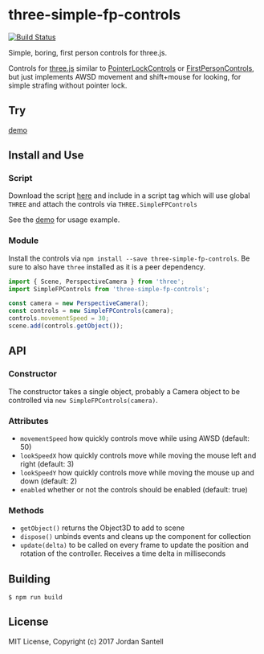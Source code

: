 # three-simple-fp-controls

[![Build Status](http://img.shields.io/npm/v/three-simple-fp-controls.svg?style=flat-square)](https://www.npmjs.org/package/three-simple-fp-controls)

Simple, boring, first person controls for three.js.

Controls for [three.js] similar to [PointerLockControls] or [FirstPersonControls], but just implements AWSD movement and shift+mouse for looking, for simple strafing without pointer lock.

## Try

[demo](https://jsantell.github.io/three-simple-fp-controls)

## Install and Use

### Script

Download the script [here](https://raw.githubusercontent.com/jsantell/three-simple-fp-controls/master/dist/three-simple-fp-controls.js) and include in a script tag which will use global `THREE` and attach the controls via `THREE.SimpleFPControls`

See the [demo](index.html) for usage example.

### Module

Install the controls via `npm install --save three-simple-fp-controls`. Be sure to also have `three` installed as it is a peer dependency.

```js
import { Scene, PerspectiveCamera } from 'three';
import SimpleFPControls from 'three-simple-fp-controls';

const camera = new PerspectiveCamera();
const controls = new SimpleFPControls(camera);
controls.movementSpeed = 30;
scene.add(controls.getObject());
```

## API

### Constructor

The constructor takes a single object, probably a Camera object to be controlled via `new SimpleFPControls(camera)`.

### Attributes

* `movementSpeed` how quickly controls move while using AWSD (default: 50)
* `lookSpeedX` how quickly controls move while moving the mouse left and right (default: 3)
* `lookSpeedY` how quickly controls move while moving the mouse up and down (default: 2)
* `enabled` whether or not the controls should be enabled (default: true)

### Methods

* `getObject()` returns the Object3D to add to scene
* `dispose()` unbinds events and cleans up the component for collection
* `update(delta)` to be called on every frame to update the position and rotation of the controller. Receives a time delta in milliseconds

## Building

`$ npm run build`

## License

MIT License, Copyright (c) 2017 Jordan Santell

[three.js]: https://threejs.org
[PointerLockControls]: https://github.com/mrdoob/three.js/blob/master/examples/js/controls/PointerLockControls.js
[FirstPersonControls]: https://github.com/mrdoob/three.js/blob/master/examples/js/controls/FirstPersonControls.js
